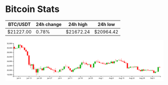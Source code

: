 # Bitcoin Stats

BTC/USDT|24h change|24h high|24h low|
|---|---|---|---|
|$21227.00|0.78%|$21672.24|$20964.42|

<img src="./chart.svg">
